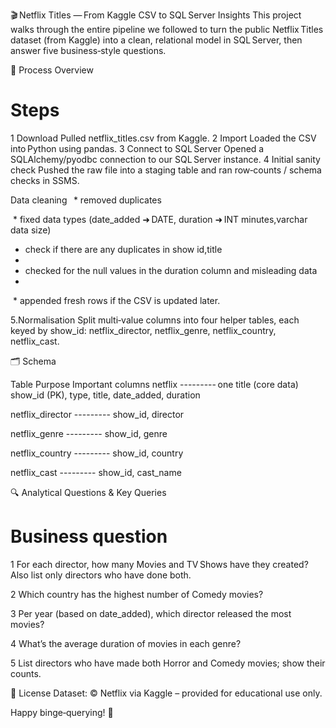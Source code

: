 🎬 Netflix Titles — From Kaggle CSV to SQL Server Insights
This project walks through the entire pipeline we followed to turn the public Netflix Titles dataset (from Kaggle) into a clean, relational model in SQL Server, then answer five business‑style questions.

🚦 Process Overview

#	Steps

1	Download	Pulled netflix_titles.csv from Kaggle.
2	Import	Loaded the CSV into Python using pandas.
3	Connect to SQL Server	Opened a SQLAlchemy/pyodbc connection to our SQL Server instance.
4	Initial sanity check	Pushed the raw file into a staging table and ran row‑counts / schema checks in SSMS.

Data cleaning	  * removed duplicates

 * fixed data types (date_added ➜ DATE, duration ➜ INT minutes,varchar data size)
 
 * check if there are any duplicates in show id,title
 * 
 * checked for the null values in the duration column and misleading data
 * 
 * appended fresh rows if the CSV is updated later.
 
5.Normalisation	Split multi‑value columns into four helper tables, each keyed by show_id: netflix_director, netflix_genre, netflix_country, netflix_cast.


🗂️ Schema

Table	Purpose	Important columns
netflix	--------- one title (core data)	show_id (PK), type, title, date_added, duration

netflix_director  --------- show_id, director

netflix_genre	---------	show_id, genre

netflix_country	---------	show_id, country

netflix_cast	---------	show_id, cast_name


🔍 Analytical Questions & Key Queries

#	Business question	
1	For each director, how many Movies and TV Shows have they created?
Also list only directors who have done both.	

2	Which country has the highest number of Comedy movies?	

3	Per year (based on date_added), which director released the most movies?	

4	What’s the average duration of movies in each genre?	

5	List directors who have made both Horror and Comedy movies; show their counts.	


📝 License
Dataset: © Netflix via Kaggle – provided for educational use only.

Happy binge‑querying! 🍿
